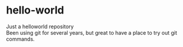 # hello-world
Just a helloworld repository</br>
Been using git for several years, but great to have a place to try out git commands.